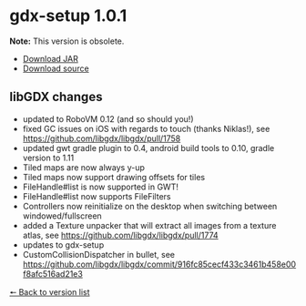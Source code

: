 # gdx-setup 1.0.1

**Note:** This version is obsolete.

* [Download JAR](https://github.com/JavaCakeGames/gdx-setup-archive/blob/main/gdx-setup_1.0.1.jar)
* [Download source](https://github.com/JavaCakeGames/gdx-setup-archive/blob/main/sources/gdx-setup_1.0.1.zip)

## libGDX changes

- updated to RoboVM 0.12 (and so should you!)
- fixed GC issues on iOS with regards to touch (thanks Niklas!), see https://github.com/libgdx/libgdx/pull/1758
- updated gwt gradle plugin to 0.4, android build tools to 0.10, gradle version to 1.11
- Tiled maps are now always y-up
- Tiled maps now support drawing offsets for tiles
- FileHandle#list is now supported in GWT!
- FileHandle#list now supports FileFilters
- Controllers now reinitialize on the desktop when switching between windowed/fullscreen
- added a Texture unpacker that will extract all images from a texture atlas, see https://github.com/libgdx/libgdx/pull/1774
- updates to gdx-setup
- CustomCollisionDispatcher in bullet, see https://github.com/libgdx/libgdx/commit/916fc85cecf433c3461b458e00f8afc516ad21e3

[🠔 Back to version list](https://javacakegames.github.io/gdx-setup-archive/)

